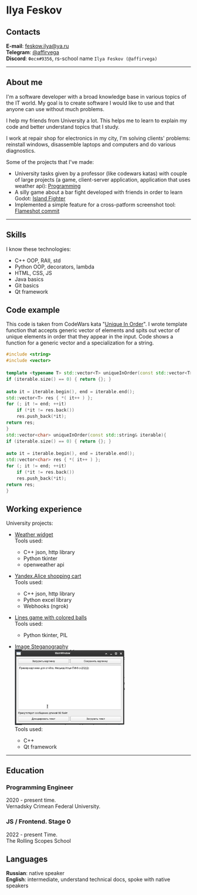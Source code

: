 # Ilya Feskov

## Contacts

**E-mail**: [feskow.ilya@ya.ru](mailto:feskow.ilya@ya.ru)  
**Telegram**: [@affirvega](https://affirvega.t.me)  
**Discord**: `Феся#9356`, rs-school name `Ilya Feskov (@affirvega)`

---

## About me

I'm a software developer with a broad knowledge base in various topics of the IT world. My goal is to create software I would like to use and that anyone can use without much problems.

I help my friends from University a lot. This helps me to learn to explain my code and better understand topics that I study.

I work at repair shop for electronics in my city, I'm solving clients' problems: reinstall windows, disassemble laptops and computers and do various diagnostics.

Some of the projects that I've made:
- University tasks given by a professor (like codewars katas) with couple of large projects (a game, client-server application, application that uses weather api): [Programming](https://github.com/affirVega/Programming)
- A silly game about a bar fight developed with friends in order to learn Godot: [Island Fighter](https://github.com/affirVega/IslandFighter)
- Implemented a simple feature for a cross-patform screenshot tool: [Flameshot commit](https://github.com/flameshot-org/flameshot/pulls?q=is%3Apr+up+down+is%3Aclosed)

---

## Skills

I know these technologies:

- C++ OOP, RAII, std
- Python OOP, decorators, lambda
- HTML, CSS, JS
- Java basics
- Git basics
- Qt framework


## Code example

This code is taken from CodeWars kata "[Unique In Order](https://www.codewars.com/kata/54e6533c92449cc251001667)". I wrote template function that accepts generic vector of elements and spits out vector of unique elements in order that they appear in the input. Code shows a function for a generic vector and a specialization for a string.

```c++
#include <string>
#include <vector>

template <typename T> std::vector<T> uniqueInOrder(const std::vector<T>& iterable){
if (iterable.size() == 0) { return {}; }

auto it = iterable.begin(), end = iterable.end();
std::vector<T> res { *( it++ ) };
for (; it != end; ++it)
    if (*it != res.back())
    res.push_back(*it);
return res;
}
std::vector<char> uniqueInOrder(const std::string& iterable){
if (iterable.size() == 0) { return {}; }

auto it = iterable.begin(), end = iterable.end();
std::vector<char> res { *( it++ ) };
for (; it != end; ++it)
    if (*it != res.back())
    res.push_back(*it);
return res;
}
```

## Working experience

University projects:
- [Weather widget](https://github.com/affirVega/Programming/tree/master/Lab/01)  
  Tools used:  
  - C++ json, http library
  - Python tkinter
  - openweather api

- [Yandex.Alice shopping cart](https://github.com/affirVega/Programming/tree/master/Lab/02)  
  Tools used:
  - C++ json, http library
  - Python excel library
  - Webhooks (ngrok)

- [Lines game with colored balls](https://github.com/affirVega/Programming/tree/master/Lab/03)  
  Tools used:
  - Python tkinter, PIL

- [Image Steganography](https://github.com/affirVega/Programming/tree/master/Lab/05)  
  <img src="https://github.com/affirVega/Programming/raw/master/Lab/05/docs/gui.png" alt="application ui with several buttons and input form" width=300>  
  Tools used:
  - C++
  - Qt framework

---

## Education

### Programming Engineer
2020 - present time.  
Vernadsky Crimean Federal University.

### JS / Frontend. Stage 0
2022 - present Time.  
The Rolling Scopes School

## Languages

**Russian**: native speaker  
**English**: intermediate, understand technical docs, spoke with native speakers